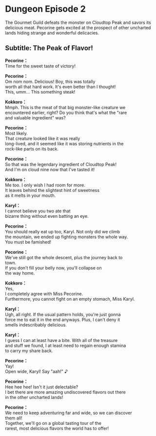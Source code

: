 # Dungeon Episode 2
The Gourmet Guild defeats the monster on Cloudtop Peak and savors its delicious meat. Pecorine gets excited at the prospect of other uncharted lands hiding strange and wonderful delicacies.
  
## Subtitle: The Peak of Flavor!
  
**Pecorine：**  
Time for the sweet taste of victory!  
  
**Pecorine：**  
Om nom nom. Delicious! Boy, this was totally  
worth all that hard work. It's even better than I thought!  
This, umm... This something steak!  
  
**Kokkoro：**  
Mmph. This is the meat of that big monster-like creature we  
encountered earlier, right? Do you think that's what the \"rare  
and valuable ingredient\" was?  
  
**Pecorine：**  
Most likely.  
That creature looked like it was really  
long-lived, and it seemed like it was storing nutrients in the  
rock-like parts on its back.  
  
**Pecorine：**  
So that was the legendary ingredient of Cloudtop Peak!  
And I'm on cloud nine now that I've tasted it!  
  
**Kokkoro：**  
Me too. I only wish I had room for more.  
It leaves behind the slightest hint of sweetness  
as it melts in your mouth.  
  
**Karyl：**  
I cannot believe you two ate that  
bizarre thing without even batting an eye.  
  
**Pecorine：**  
You should really eat up too, Karyl. Not only did we climb  
the mountain, we ended up fighting monsters the whole way.  
You must be famished!  
  
**Pecorine：**  
We've still got the whole descent, plus the journey back to  
town.  
If you don't fill your belly now, you'll collapse on  
the way home.  
  
**Kokkoro：**  
Yes,  
I completely agree with Miss Pecorine.  
Furthermore, you cannot fight on an empty stomach, Miss Karyl.  
  
**Karyl：**  
Ugh, all right. If the usual pattern holds, you're just gonna  
force me to eat it in the end anyways. Plus, I can't deny it  
smells indescribably delicious.  
  
**Karyl：**  
I guess I can at least have a bite. With all of the treasure  
and stuff we found, I at least need to regain enough stamina  
to carry my share back.  
  
**Pecorine：**  
Yay!  
Open wide, Karyl! Say \"aah!\" ♪  
  
**Pecorine：**  
Hee hee hee! Isn't it just delectable?  
I bet there are more amazing undiscovered flavors out there  
in the other uncharted lands!  
  
**Pecorine：**  
We need to keep adventuring far and wide, so we can discover  
them all!  
Together, we'll go on a global tasting tour of the  
rarest, most delicious flavors the world has to offer!  
